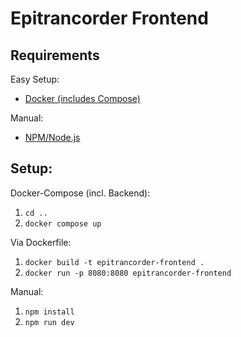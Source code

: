 # Epitrancorder Frontend
## Requirements
Easy Setup:
- [Docker (includes Compose)](https://www.docker.com/)

Manual:
- [NPM/Node.js](https://docs.npmjs.com/cli/v7/configuring-npm/install)
## Setup:
Docker-Compose (incl. Backend):
1. `cd ..`
2. `docker compose up`

Via Dockerfile:
1. `docker build -t epitrancorder-frontend .`
2. `docker run -p 8080:8080 epitrancorder-frontend`

Manual:
1. `npm install`
2. `npm run dev` 
